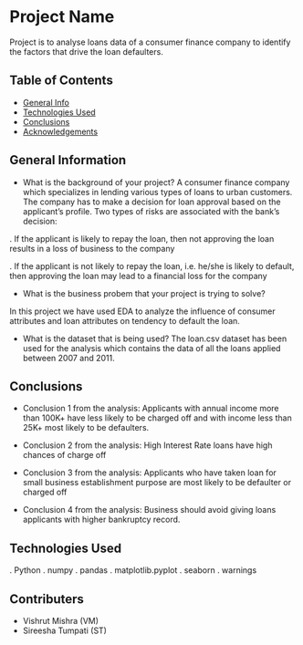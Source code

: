 # Project Name
Project is to analyse loans data of a consumer finance company to identify the factors that drive the loan defaulters.


## Table of Contents
* [General Info](#general-information)
* [Technologies Used](#technologies-used)
* [Conclusions](#conclusions)
* [Acknowledgements](#acknowledgements)


## General Information
- What is the background of your project?
A consumer finance company which specializes in lending various types of loans to urban customers. The company has to make a decision for loan approval based on the applicant’s profile. Two types of risks are associated with the bank’s decision:

. If the applicant is likely to repay the loan, then not approving the loan results in a loss of business to the company

. If the applicant is not likely to repay the loan, i.e. he/she is likely to default, then approving the loan may lead to a financial loss for the company

- What is the business probem that your project is trying to solve?

In this project we have used EDA to analyze the influence of consumer attributes and loan attributes on tendency to default the loan.

- What is the dataset that is being used?
The loan.csv dataset has been used for the analysis which contains the data of all the loans applied between 2007 and 2011.


## Conclusions
- Conclusion 1 from the analysis: Applicants with annual income more than 100K+ have less likely to be charged off and with income less than 25K+ most likely to be defaulters.

- Conclusion 2 from the analysis: High Interest Rate loans have high chances of charge off

- Conclusion 3 from the analysis: Applicants who have taken loan for small business establishment purpose are most likely to be defaulter or charged off 

- Conclusion 4 from the analysis: Business should avoid giving loans applicants with higher bankruptcy record.


## Technologies Used
. Python 
. numpy
. pandas
. matplotlib.pyplot
. seaborn
. warnings


## Contributers
- Vishrut Mishra (VM)
- Sireesha Tumpati (ST)
